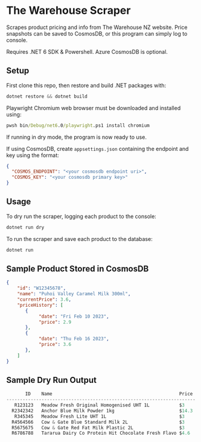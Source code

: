 # The Warehouse Scraper

Scrapes product pricing and info from The Warehouse NZ website. Price snapshots can be saved to CosmosDB, or this program can simply log to console.

Requires .NET 6 SDK & Powershell. Azure CosmosDB is optional.

## Setup

First clone this repo, then restore and build .NET packages with:

```powershell
dotnet restore && dotnet build
```

Playwright Chromium web browser must be downloaded and installed using:

```cmd
pwsh bin/Debug/net6.0/playwright.ps1 install chromium
```

If running in dry mode, the program is now ready to use.

If using CosmosDB, create `appsettings.json` containing the endpoint and key using the format:

```json
{
  "COSMOS_ENDPOINT": "<your cosmosdb endpoint uri>",
  "COSMOS_KEY": "<your cosmosdb primary key>"
}
```

## Usage

To dry run the scraper, logging each product to the console:

```powershell
dotnet run dry
```

To run the scraper and save each product to the database:

```powershell
dotnet run
```

## Sample Product Stored in CosmosDB

```json
{
    "id": "W12345678",
    "name": "Puhoi Valley Caramel Milk 300ml",
    "currentPrice": 3.6,
    "priceHistory": [
       {
            "date": "Fri Feb 10 2023",
            "price": 2.9
       },
       {
            "date": "Thu Feb 16 2023",
            "price": 3.6
       },
    ]
}
```

## Sample Dry Run Output

```powershell
       ID    Name                                               Price
----------------------------------------------------------------------
   R123123   Meadow Fresh Original Homogenised UHT 1L           $3
  R2342342   Anchor Blue Milk Powder 1kg                        $14.3
   R345345   Meadow Fresh Lite UHT 1L                           $3
  R4564566   Cow & Gate Blue Standard Milk 2L                   $3
  R5675675   Cow & Gate Red Fat Milk Plastic 2L                 $3
  R6786788   Tararua Dairy Co Protein Hit Chocolate Fresh Flavo $4.6
```
